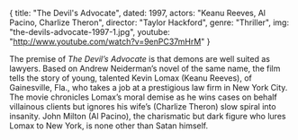 {
  title: "The Devil's Advocate",
  dated:  1997,
  actors: "Keanu Reeves, Al Pacino, Charlize Theron",
  director: "Taylor Hackford",
  genre: "Thriller",
  img: "the-devils-advocate-1997-1.jpg",
  youtube: "http://www.youtube.com/watch?v=9enPC37mHrM"
}

The premise of _The Devil’s Advocate_ is that demons are well suited as lawyers. Based on Andrew Neiderman’s novel of the same name, the film tells the story of young, talented Kevin Lomax (Keanu Reeves), of Gainesville, Fla., who takes a job at a prestigious law firm in New York City. The movie chronicles Lomax’s moral demise as he wins cases on behalf villainous clients but ignores his wife’s (Charlize Theron) slow spiral into insanity. John Milton (Al Pacino), the charismatic but dark figure who lures Lomax to New York, is none other than Satan himself. 